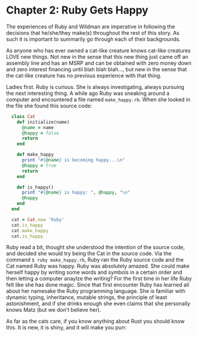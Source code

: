 
# Chapter 2: Ruby Gets Happy

The experiences of Ruby and Wildman are imperative in following the decisions that he/she/they make(s) throughout the rest of this story. As such it is important to summarily go through each of their backgrounds.

As anyone who has ever owned a cat-like creature knows cat-like creatures LOVE new things. Not new in the sense that this new thing just came off an assembly line and has an MSRP and can be obtained with zero money down and zero interest financing until blah blah blah..., but new in the sense that the cat-like creature has no previous experience with that thing.

Ladies first. Ruby is curious. She is always investigating, always pursuing the next interesting thing. A while ago Ruby was sneaking around a computer and encountered a file named ```make_happy.rb```. When she looked in the file she found this source code:

```ruby
  class Cat
    def initialize(name)
      @name = name
      @happy = false
      return
    end

    def make_happy
      print "#{@name} is becoming happy...\n"
      @happy = true
      return
    end

    def is_happy()
      print "#{@name} is happy: ", @happy, "\n"
      @happy
    end
  end

  cat = Cat.new 'Ruby'
  cat.is_happy
  cat.make_happy
  cat.is_happy
```
Ruby read a bit, thought she understood the intention of the source code, and decided she would try being the Cat in the source code. Via the command ```$ ruby make_happy.rb```, Ruby ran the Ruby source code and the Cat named Ruby was happy. Ruby was absolutely amazed. She could make herself happy by writing some words and symbols in a certain order and then letting a computer anaylze the writing? For the first time in her life Ruby felt like she has done magic. Since that first encounter Ruby has learned all about her namesake the Ruby programming language. She is familiar with dynamic typing, inheritance, mutable strings, the principle of least astonishment, and if she drinks enough she even claims that she personally knows Matz (but we don't believe her).



As far as the cats care, if you know anything about Rust you should know this. It is new, it is shiny, and it will make you purr.




